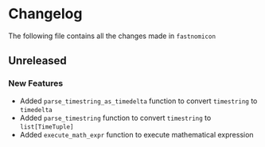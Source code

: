 # Changelog

The following file contains all the changes made in `fastnomicon`

## Unreleased
### New Features
- Added `parse_timestring_as_timedelta` function to convert `timestring` to `timedelta`
- Added `parse_timestring` function to convert `timestring` to `list[TimeTuple]`
- Added `execute_math_expr` function to execute mathematical expression
